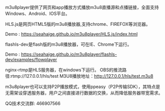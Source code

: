 m3u8player提供了网页和app播放方式播放m3u8直播源和点播链接，全面支持Windows、Android、IOS平台。

HLS.js是网页HTML5版的m3u8播放器,支持chrome、FIREFOX等浏览器。

Demo : https://seahaige.github.io/m3u8player/HLS.js/index.html

flashls-dev是flash版的m3u8播放器，可在IE、Chrome下运行。

Demo : https://seahaige.github.io/m3u8player/flashls-dev/examples/flowplayer

nginx-rtmp是HLS服务器，在windows下运行。
OBS的推流路径:rtmp://127.0.0.1/hls/test
M3U8播放地址：http://127.0.0.1/hls/test.m3u8

m3u8player也可以支持P2P播放模式，使用ppeasy（P2P传输SDK），其特点是无需架设穿透服务器，用户之间直接进行数据的交换，从而降低服务器带宽需求。

QQ技术交流群: 466907566
